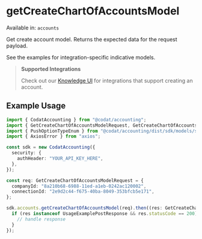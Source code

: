 # getCreateChartOfAccountsModel
Available in: `accounts`

Get create account model. Returns the expected data for the request payload.

See the examples for integration-specific indicative models.

> **Supported Integrations**
> 
> Check out our [Knowledge UI](https://knowledge.codat.io/supported-features/accounting?view=tab-by-data-type&dataType=chartOfAccounts) for integrations that support creating an account.

## Example Usage
```typescript
import { CodatAccounting } from "@codat/accounting";
import { GetCreateChartOfAccountsModelRequest, GetCreateChartOfAccountsModelResponse } from "@codat/accounting/dist/sdk/models/operations";
import { PushOptionTypeEnum } from "@codat/accounting/dist/sdk/models/shared";
import { AxiosError } from "axios";

const sdk = new CodatAccounting({
  security: {
    authHeader: "YOUR_API_KEY_HERE",
  },
});

const req: GetCreateChartOfAccountsModelRequest = {
  companyId: "8a210b68-6988-11ed-a1eb-0242ac120002",
  connectionId: "2e9d2c44-f675-40ba-8049-353bfcb5e171",
};

sdk.accounts.getCreateChartOfAccountsModel(req).then((res: GetCreateChartOfAccountsModelResponse | AxiosError) => {
  if (res instanceof UsageExamplePostResponse && res.statusCode == 200) {
    // handle response
  }
});
```